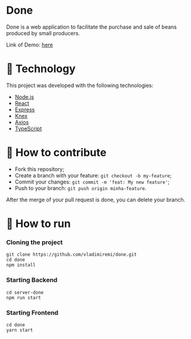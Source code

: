 # Done

Done is a web application to facilitate the purchase and sale of beans produced by small producers.

Link of Demo: [here](https://youtu.be/gz5lCaMfj64)

# 🚀 Technology

This project was developed with the following technologies:

- [Node.js](https://nodejs.org/en/)
- [React](https://reactjs.org/)
- [Express](https://expressjs.com/pt-br/)
- [Knex](http://knexjs.org/)
- [Axios](https://github.com/axios/axios)
- [TypeScript](https://www.typescriptlang.org/)

# 🤔 How to contribute

- Fork this repository;
- Create a branch with your feature: `git checkout -b my-feature`;
- Commit your changes: `git commit -m 'feat: My new feature'`;
- Push to your branch: `git push origin minha-feature`.

After the merge of your pull request is done, you can delete your branch.

# 🔖 How to run

### Cloning the project

```
git clone https://github.com/vladimiremi/done.git
cd done
npm install
```

### Starting Backend

```
cd server-done
npm run start
```

### Starting Frontend

```
cd done
yarn start
```
